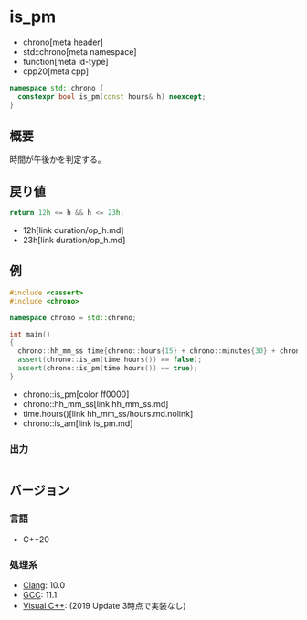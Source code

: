 # is_pm
* chrono[meta header]
* std::chrono[meta namespace]
* function[meta id-type]
* cpp20[meta cpp]

```cpp
namespace std::chrono {
  constexpr bool is_pm(const hours& h) noexcept;
}
```

## 概要
時間が午後かを判定する。


## 戻り値
```cpp
return 12h <= h && h <= 23h;
```
* 12h[link duration/op_h.md]
* 23h[link duration/op_h.md]


## 例
```cpp example
#include <cassert>
#include <chrono>

namespace chrono = std::chrono;

int main()
{
  chrono::hh_mm_ss time{chrono::hours{15} + chrono::minutes{30} + chrono::seconds{10}};
  assert(chrono::is_am(time.hours()) == false);
  assert(chrono::is_pm(time.hours()) == true);
}
```
* chrono::is_pm[color ff0000]
* chrono::hh_mm_ss[link hh_mm_ss.md]
* time.hours()[link hh_mm_ss/hours.md.nolink]
* chrono::is_am[link is_pm.md]

### 出力
```
```

## バージョン
### 言語
- C++20

### 処理系
- [Clang](/implementation.md#clang): 10.0
- [GCC](/implementation.md#gcc): 11.1
- [Visual C++](/implementation.md#visual_cpp): (2019 Update 3時点で実装なし)
